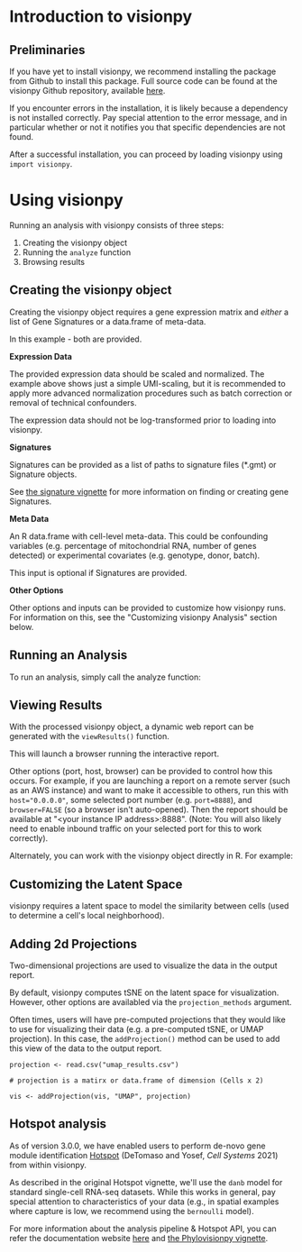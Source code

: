 # Introduction to visionpy

## Preliminaries

If you have yet to install visionpy, we recommend installing the package from Github to install this package. Full source code can be found at the visionpy Github repository, available [here](http://www.github.com/YosefLab/visionpypy).

If you encounter errors in the installation, it is likely because a dependency is not installed correctly. Pay special attention to the error message, and in particular whether or not it notifies you that specific dependencies are not found.

After a successful installation, you can proceed by loading visionpy using `import visionpy`.

# Using visionpy

Running an analysis with visionpy consists of three steps:

1. Creating the visionpy object
2. Running the `analyze` function
3. Browsing results

## Creating the visionpy object

Creating the visionpy object requires a gene expression matrix and _either_ a list of Gene Signatures or a data.frame of meta-data.

In this example - both are provided.

**Expression Data**

The provided expression data should be scaled and normalized. The example above shows just a simple UMI-scaling, but it is recommended to apply more advanced normalization procedures such as batch correction or removal of technical confounders.

The expression data should not be log-transformed prior to loading into visionpy.

**Signatures**

Signatures can be provided as a list of paths to signature files (\*.gmt) or Signature objects.

See [the signature vignette](Signatures.html) for more information on finding or creating gene Signatures.

**Meta Data**

An R data.frame with cell-level meta-data. This could be confounding variables (e.g. percentage of mitochondrial RNA, number of genes detected) or experimental covariates (e.g. genotype, donor, batch).

This input is optional if Signatures are provided.

**Other Options**

Other options and inputs can be provided to customize how visionpy runs. For information on this, see the "Customizing visionpy Analysis" section below.

## Running an Analysis

To run an analysis, simply call the analyze function:

## Viewing Results

With the processed visionpy object, a dynamic web report can be generated with the `viewResults()` function.

This will launch a browser running the interactive report.

Other options (port, host, browser) can be provided to control how this occurs. For example, if you are launching a report on a remote server (such as an AWS instance) and want to make it accessible to others, run this with `host="0.0.0.0"`, some selected port number (e.g. `port=8888`), and `browser=FALSE` (so a browser isn't auto-opened). Then the report should be available at "\<your instance IP address\>:8888". (Note: You will also likely need to enable inbound traffic on your selected port for this to work correctly).

Alternately, you can work with the visionpy object directly in R. For example:

## Customizing the Latent Space

visionpy requires a latent space to model the similarity between cells (used to determine a cell's local neighborhood).

## Adding 2d Projections

Two-dimensional projections are used to visualize the data in the output report.

By default, visionpy computes tSNE on the latent space for visualization. However, other options are availabled via the `projection_methods` argument.

Often times, users will have pre-computed projections that they would like to use for visualizing their data (e.g. a pre-computed tSNE, or UMAP projection). In this case, the `addProjection()` method can be used to add this view of the data to the output report.

```{r, collapse=T, message=F, results=F, eval=F}
projection <- read.csv("umap_results.csv")

# projection is a matirx or data.frame of dimension (Cells x 2)

vis <- addProjection(vis, "UMAP", projection)
```

## Hotspot analysis

As of version 3.0.0, we have enabled users to perform de-novo gene module identification [Hotspot](<https://www.cell.com/cell-systems/fulltext/S2405-4712(21)00114-9>) (DeTomaso and Yosef, _Cell Systems_ 2021) from within visionpy.

As described in the original Hotspot vignette, we'll use the `danb` model for standard single-cell RNA-seq datasets. While this works in general, pay special attention to characteristics of your data (e.g., in spatial examples where capture is low, we recommend using the `bernoulli` model).

For more information about the analysis pipeline & Hotspot API, you can refer the documentation website [here](https://yoseflab.github.io/Hotspot/index.html) and [the Phylovisionpy vignette](phylovisionpy.html).
